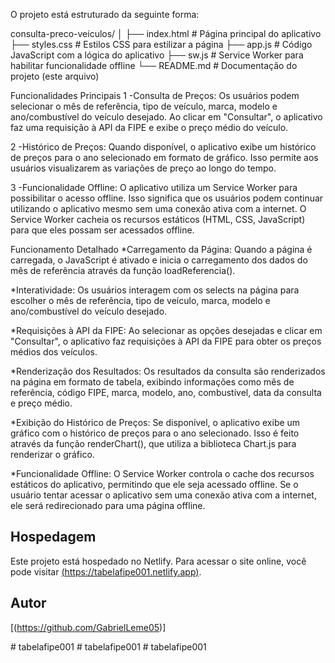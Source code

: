 
O projeto está estruturado da seguinte forma:

consulta-preco-veiculos/
│
├── index.html          # Página principal do aplicativo
├── styles.css          # Estilos CSS para estilizar a página
├── app.js              # Código JavaScript com a lógica do aplicativo
├── sw.js               # Service Worker para habilitar funcionalidade offline
└── README.md           # Documentação do projeto (este arquivo)

Funcionalidades Principais
1 -Consulta de Preços: Os usuários podem selecionar o mês de referência, tipo de veículo, marca, modelo e ano/combustível do veículo desejado. Ao clicar em "Consultar", o aplicativo faz uma requisição à API da FIPE e exibe o preço médio do veículo.

2 -Histórico de Preços: Quando disponível, o aplicativo exibe um histórico de preços para o ano selecionado em formato de gráfico. Isso permite aos usuários visualizarem as variações de preço ao longo do tempo.

3 -Funcionalidade Offline: O aplicativo utiliza um Service Worker para possibilitar o acesso offline. Isso significa que os usuários podem continuar utilizando o aplicativo mesmo sem uma conexão ativa com a internet. O Service Worker cacheia os recursos estáticos (HTML, CSS, JavaScript) para que eles possam ser acessados offline.



Funcionamento Detalhado
*Carregamento da Página: Quando a página é carregada, o JavaScript é ativado e inicia o carregamento dos dados do mês de referência através da função loadReferencia().

*Interatividade: Os usuários interagem com os selects na página para escolher o mês de referência, tipo de veículo, marca, modelo e ano/combustível do veículo desejado.

*Requisições à API da FIPE: Ao selecionar as opções desejadas e clicar em "Consultar", o aplicativo faz requisições à API da FIPE para obter os preços médios dos veículos.

*Renderização dos Resultados: Os resultados da consulta são renderizados na página em formato de tabela, exibindo informações como mês de referência, código FIPE, marca, modelo, ano, combustível, data da consulta e preço médio.

*Exibição do Histórico de Preços: Se disponível, o aplicativo exibe um gráfico com o histórico de preços para o ano selecionado. Isso é feito através da função renderChart(), que utiliza a biblioteca Chart.js para renderizar o gráfico.

*Funcionalidade Offline: O Service Worker controla o cache dos recursos estáticos do aplicativo, permitindo que ele seja acessado offline. Se o usuário tentar acessar o aplicativo sem uma conexão ativa com a internet, ele será redirecionado para uma página offline.

## Hospedagem

Este projeto está hospedado no Netlify. Para acessar o site online, você pode visitar [(https://tabelafipe001.netlify.app)](https://seu-site.netlify.app/).

## Autor

[(https://github.com/GabrielLeme05)]




#   t a b e l a f i p e 0 0 1  
 #   t a b e l a f i p e 0 0 1  
 #   t a b e l a f i p e 0 0 1  
 
